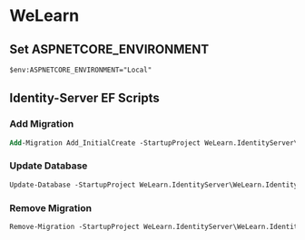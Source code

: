 # WeLearn

## Set ASPNETCORE_ENVIRONMENT

```ps
$env:ASPNETCORE_ENVIRONMENT="Local"
```

## Identity-Server EF Scripts

### Add Migration

```ps
Add-Migration Add_InitialCreate -StartupProject WeLearn.IdentityServer\WeLearn.IdentityServer -Project WeLearn.Data\WeLearn.Data -OutputDir Migrations -Context WeLearn.Data.Persistence.ApplicationDbContext
```

### Update Database

```ps
Update-Database -StartupProject WeLearn.IdentityServer\WeLearn.IdentityServer -Project WeLearn.Data\WeLearn.Data -Context WeLearn.Data.Persistence.ApplicationDbContext
```

### Remove Migration

```ps
Remove-Migration -StartupProject WeLearn.IdentityServer\WeLearn.IdentityServer -Project WeLearn.Data\WeLearn.Data -Context WeLearn.Data.Persistence.ApplicationDbContext
```
